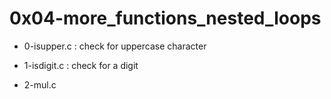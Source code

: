 # 0x04-more\_functions\_nested\_loops

* 0-isupper.c : check for uppercase character

* 1-isdigit.c : check for a digit

* 2-mul.c

